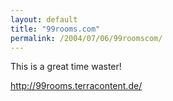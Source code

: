 ```yaml
---
layout: default
title: "99rooms.com"
permalink: /2004/07/06/99roomscom/
---
```


<P>This is a great time waster!</P>
<P><A class="" href="http://99rooms.terracontent.de/" target=_blank>http://99rooms.terracontent.de/</A></P>